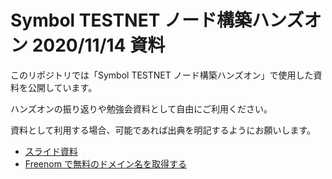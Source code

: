 # Symbol TESTNET ノード構築ハンズオン 2020/11/14 資料

このリポジトリでは「Symbol TESTNET ノード構築ハンズオン」で使用した資料を公開しています。

ハンズオンの振り返りや勉強会資料として自由にご利用ください。

資料として利用する場合、可能であれば出典を明記するようにお願いします。

- [スライド資料](./index.md)
- [Freenom で無料のドメイン名を取得する](./freenom.md)
